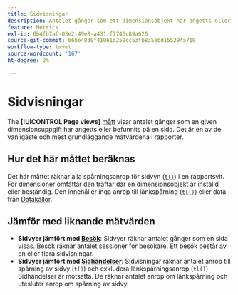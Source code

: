 ```yaml
---
title: Sidvisningar
description: Antalet gånger som ett dimensionsobjekt har angetts eller befunnits i Adobe Analytics.
feature: Metrics
exl-id: 6b4fb7af-03e2-49e8-a431-f7746c89a626
source-git-commit: 66be48d0f41061d259cc53fb835ebd155294a710
workflow-type: tm+mt
source-wordcount: '167'
ht-degree: 2%

---
```


# Sidvisningar

The **[!UICONTROL Page views]** [mått](overview.md) visar antalet gånger som en given dimensionsuppgift har angetts eller befunnits på en sida. Det är en av de vanligaste och mest grundläggande mätvärdena i rapporter.

## Hur det här måttet beräknas

Det här måttet räknar alla spårningsanrop för sidvyn ([`t()`](/help/implement/vars/functions/t-method.md)) i en rapportsvit. För dimensioner omfattar den träffar där en dimensionsobjekt är inställd eller beständig. Den innehåller inga anrop till länkspårning ([`tl()`](/help/implement/vars/functions/tl-method.md)) eller data från [Datakällor](/help/import/data-sources/overview.md).

## Jämför med liknande mätvärden

* **Sidvyer jämfört med [Besök](visits.md)**: Sidvyer räknar antalet gånger som en sida visas. Besök räknar antalet sessioner för besökare. Ett besök består av en eller flera sidvisningar.
* **Sidvyer jämfört med [Sidhändelser](page-events.md)**: Sidvisningar räknar antalet anrop till spårning av sidvy (`t()`) och exkludera länkspårningsanrop (`tl()`). Sidhändelser är motsatta. De räknar antalet anrop om länkspårning och utesluter anrop om spårning av sidvy.
